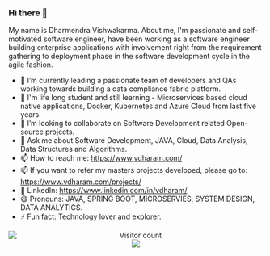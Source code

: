 ### Hi there 👋

<!--
**dharm18/dharm18** is a ✨ _special_ ✨ repository because its `README.md` (this file) appears on your GitHub profile.

Here are some ideas to get you started:

- 🔭 I’m currently working on ...
- 🌱 I’m currently learning ...
- 👯 I’m looking to collaborate on ...
- 🤔 I’m looking for help with ...
- 💬 Ask me about ...
- 📫 How to reach me: ...
- 😄 Pronouns: ...
- ⚡ Fun fact: ...
-->

My name is Dharmendra Vishwakarma. About me, I'm passionate and self-motivated software engineer, have been working as a software engineer building enterprise applications with involvement right from the requirement gathering to deployment phase in the software development cycle in the agile fashion.

- 🔭 I’m currently leading a passionate team of developers and QAs working towards building a data compliance fabric platform.
- 🌱 I'm life long student and still learning  - Microservices based cloud native applications, Docker, Kubernetes and Azure Cloud from last five years. 
- 👯 I’m looking to collaborate on Software Development related Open-source projects.
- 💬 Ask me about Software Development, JAVA, Cloud, Data Analysis, Data Structures and Algorithms.
- 📫 How to reach me: https://www.vdharam.com/
- 📫 If you want to refer my masters projects developed, please go to: https://www.vdharam.com/projects/
- 💼 LinkedIn: https://www.linkedin.com/in/vdharam/
- 😄 Pronouns: JAVA, SPRING BOOT, MICROSERVIES, SYSTEM DESIGN, DATA ANALYTICS.
- ⚡ Fun fact: Technology lover and explorer.

<a href="https://github.com/dharm18/dharm18">
  <img align="left" src="https://github-readme-stats.vercel.app/api?username=dharm18&theme=radical&count_private=true&show_icons=true&count_private=true"/>
</a>

<!--![](https://media0.giphy.com/media/3otPorWLQJq5GmHRtu/giphy.gif) -->

<!--<a href=#><img src="contributions.svg"></a> -->

<p align="center"> 
  Visitor count<br>
  <img src="https://profile-counter.glitch.me/dharm18/count.svg" />
</p>
